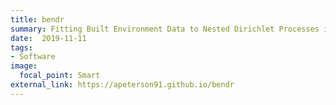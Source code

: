 ```yaml
---
title: bendr
summary: Fitting Built Environment Data to Nested Dirichlet Processes in R
date:  2019-11-11
tags:
- Software
image:
  focal_point: Smart
external_link: https://apeterson91.github.io/bendr
---
```


